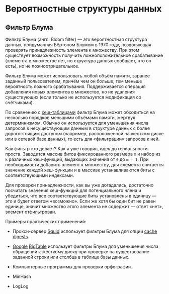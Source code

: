 # Вероятностные структуры данных

## Фильтр Блума

Фильтр Блума (англ. Bloom filter) — это вероятностная структура данных, придуманная Бёртоном Блумом в 1970 году, позволяющая проверять принадлежность элемента к множеству. При этом существует возможность получить ложноположительное срабатывание (элемента в множестве нет, но структура данных сообщает, что он есть), но не ложноотрицательное.

Фильтр Блума может использовать любой объём памяти, заранее заданный пользователем, причём чем он больше, тем меньше вероятность ложного срабатывания. Поддерживается операция добавления новых элементов в множество, но не удаления существующих (если только не используется модификация со счётчиками).

По сравнению с [хеш-таблицами](https://ru.wikipedia.org/wiki/Хеш-таблица) фильтр Блума может обходиться на несколько порядков меньшими объёмами памяти, жертвуя детерминизмом. Обычно он используется для уменьшения числа запросов к несуществующим данным в структуре данных с более дорогостоящим доступом (например, расположенной на жестком диске или в сетевой базе данных), то есть для «фильтрации» запросов к ней.


Как фильтр это делает? Как я уже говорил, идея до гениальности проста. Заводится массив битов фиксированного размера `m` и набор из `k` различных хеш-функций, выдающих значения от `0` до `m - 1`. При необходимости добавить элемент к множеству, для элемента считается значение каждой хеш-функции и в массиве устанавливаются биты с соответствующими индексами.

Для проверки принадлежности, как вы уже догадались, достаточно посчитать значения хеш-функций для потенциального члена и убедиться, что все соответствующие биты установлены в единицу — это и будет ответом «возможно». Если же хотя бы один бит не равен единице, значит множество этого элемента не содержит — ответ «нет», элемент отфильтрован.



Примеры практических применений:

- Прокси-сервер [Squid](https://ru.wikipedia.org/wiki/Squid) использует фильтры Блума для опции [cache digests](http://wiki.squid-cache.org/SquidFaq/CacheDigests).
- [Google](https://ru.wikipedia.org/wiki/Google_(компания)) [BigTable](https://ru.wikipedia.org/wiki/BigTable) использует фильтры Блума для уменьшения числа обращений к жесткому диску при проверке на существование заданной строки или столбца в таблице базы данных.
- Компьютерные программы для проверки орфографии.



- MinHash
- LogLog